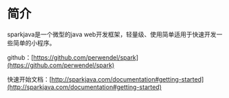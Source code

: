 # 简介

sparkjava是一个微型的java web开发框架，轻量级、使用简单适用于快速开发一些简单的小程序。

github：[https://github.com/perwendel/spark](https://github.com/perwendel/spark)

快速开始文档：[http://sparkjava.com/documentation#getting-started](http://sparkjava.com/documentation#getting-started)